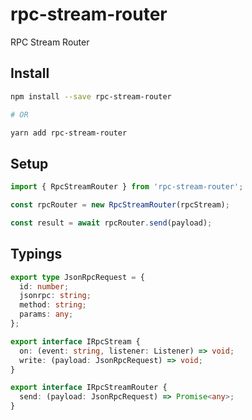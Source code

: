 # rpc-stream-router

RPC Stream Router

## Install

```sh
npm install --save rpc-stream-router

# OR

yarn add rpc-stream-router
```

## Setup

```typescript
import { RpcStreamRouter } from 'rpc-stream-router';

const rpcRouter = new RpcStreamRouter(rpcStream);

const result = await rpcRouter.send(payload);
```

## Typings

```typescript
export type JsonRpcRequest = {
  id: number;
  jsonrpc: string;
  method: string;
  params: any;
};

export interface IRpcStream {
  on: (event: string, listener: Listener) => void;
  write: (payload: JsonRpcRequest) => void;
}

export interface IRpcStreamRouter {
  send: (payload: JsonRpcRequest) => Promise<any>;
}
```
